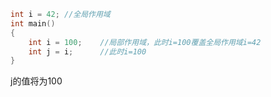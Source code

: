 ```c++
int i = 42;	//全局作用域
int main()
{
    int i = 100;	//局部作用域，此时i=100覆盖全局作用域i=42
    int j = i;		//此时i=100
}
```

j的值将为100